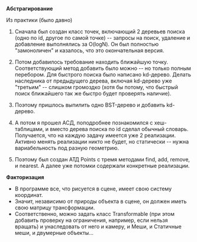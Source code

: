 **Абстрагирование**

Из практики (было давно)

1. Сначала был создан класс точек, включающий 2 деревьев поиска (одно по id, другое по самой точке) -- запросы на поиск, удаление и добавление выполнялись за O(logN). Он был полностью "замоноличен" и казалось, что это окончательная версия.

2. Потом добавилось требование находить ближайшую точку. Соответствующий метод добавить было можно -- но только полным перебором. Для быстрого поиска было написано kd-дерево. Делать наследника от предыдущего дерева, включая kd-дерево уже "третьим" -- слишком громоздко (хотя бы потому, что быстрый поиск ближайшего так же быстро будет проверять наличие).

3. Поэтому пришлось выпилить одно BST-дерево и добавить kd-дерево.

4. А потом я прошел АСД, поподробнее познакомился с хеш-таблицами, и вместо дерева поиска по id сделал обычный словарь. Получается, что на каждую задачу имеется уже 2 реализации. Активно менять реализации никто не будет, но статически -- нужна вариабельность под разную геометрию. 

5. Поэтому был создан АТД Points с тремя методами find, add, remove, и nearest. А далее уже потомки содержали конкретные реализации.


**Факторизация**

- В программе все, что рисуется в сцене, имеет свою систему координат. 
- Значит, независимо от природы объекта в сцене, он должен иметь свою матрицу трансформации.
- Соответственно, можно задать класс Transformable (при этом добавить проверку на ограничения, например, если нельзя вращать) и унаследовать от него и камеру, и Меши, и Статичные меши, и двумерные объекты...
